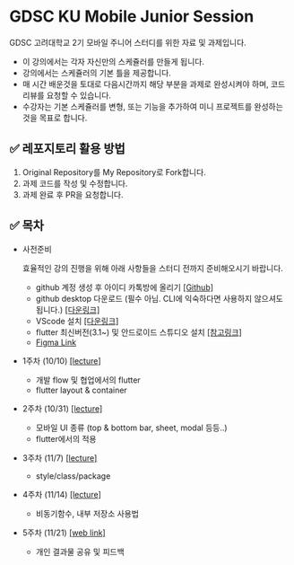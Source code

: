 # GDSC KU Mobile Junior Session
GDSC 고려대학교 2기 모바일 주니어 스터디를 위한 자료 및 과제입니다. 
- 이 강의에서는 각자 자신만의 스케쥴러를 만들게 됩니다.
- 강의에서는 스케쥴러의 기본 틀을 제공합니다.
- 매 시간 배운것을 토대로 다음시간까지 해당 부분을 과제로 완성시켜야 하며, 코드 리뷰를 요청할 수 있습니다.
- 수강자는 기본 스케쥴러를 변형, 또는 기능을 추가하여 미니 프로젝트를 완성하는 것을 목표로 합니다.


## ✅ 레포지토리 활용 방법
1. Original Repository를 My Repository로 Fork합니다.
2. 과제 코드를 작성 및 수정합니다.
3. 과제 완료 후 PR을 요청합니다.

## ✅ 목차
- 사전준비
    
    효율적인 강의 진행을 위해 아래 사항들을 스터디 전까지 준비해오시기 바랍니다.
    
    - github 계정 생성  후 아이디 카톡방에 올리기 [[Github]](https://github.com/)
    - github desktop 다운로드 (필수 아님. CLI에 익숙하다면 사용하지 않으셔도 됩니다.)  [[다운링크]](https://www.gitkraken.com/download?utm_feeditemid=&utm_device=c&utm_term=github%20desktop&utm_campaign=GK+Git+GUI+-+Search+(EN)&utm_source=google&utm_medium=ppc&hsa_acc=1130375851&hsa_cam=16494687813&hsa_grp=137186573514&hsa_ad=665015826878&hsa_src=g&hsa_tgt=kwd-302280498377&hsa_kw=github%20desktop&hsa_mt=b&hsa_net=adwords&hsa_ver=3&gclid=CjwKCAjw4P6oBhBsEiwAKYVkq6RkpRAmiSM49XNIdupo-wN8D1caMFwn7CuP17BA2-dKy8aJ1wsheBoCdpQQAvD_BwE)
    - VScode 설치 [[다운링크]](https://code.visualstudio.com/download)
    - flutter 최신버전(3.1~) 및 안드로이드 스튜디오 설치 [[참고링크]](https://mjn5027.tistory.com/114)
    - [Figma Link](https://www.figma.com/file/eUkCctsrW4VQ9UwTm4cPMa/GDSC-Mobile-Study?type=design&node-id=0-1&mode=design&t=oDu4azT2Q9suT53T-0)
- 1주차 (10/10) [[lecture]](https://github.com/yurimn/flutter-study/blob/main/lecture/week1/week1.pdf)
  - 개발 flow 및 협업에서의 flutter
  - flutter layout & container

- 2주차 (10/31) [[lecture]](https://github.com/yurimn/flutter-study/blob/main/lecture/week2/week2.pdf)
  - 모바일 UI 종류 (top & bottom bar, sheet, modal 등등..)
  - flutter에서의 적용

- 3주차 (11/7) [[lecture]](https://github.com/yurimn/flutter-study/blob/main/lecture/week3/week3.pdf)
  - style/class/package

- 4주차 (11/14) [[lecture]](https://github.com/yurimn/flutter-study/blob/main/lecture/week4/week4.pdf)
  - 비동기함수, 내부 저장소 사용법

- 5주차 (11/21) [[web link]](https://yurimn.github.io/to-do-list-web/)
  - 개인 결과물 공유 및 피드백

